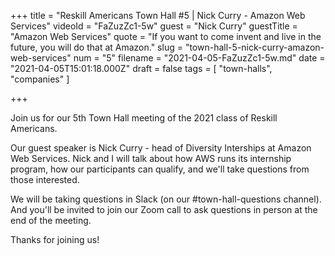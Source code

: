 +++
title = "Reskill Americans Town Hall #5 | Nick Curry - Amazon Web Services"
videoId = "FaZuzZc1-5w"
guest = "Nick Curry"
guestTitle = "Amazon Web Services"
quote = "If you want to come invent and live in the future, you will do that at Amazon."
slug = "town-hall-5-nick-curry-amazon-web-services"
num = "5"
filename = "2021-04-05-FaZuzZc1-5w.md"
date = "2021-04-05T15:01:18.000Z"
draft = false
tags = [ "town-halls", "companies" ]

+++

Join us for our 5th Town Hall meeting of the 2021 class of Reskill Americans.

Our guest speaker is Nick Curry - head of Diversity Interships at Amazon Web Services.  Nick and I will talk about how AWS runs its internship program, how our participants can qualify, and we'll take questions from those interested.

We will be taking questions in Slack (on our #town-hall-questions channel).  And you'll be invited to join our Zoom call to ask questions in person at the end of the meeting.

Thanks for joining us!
